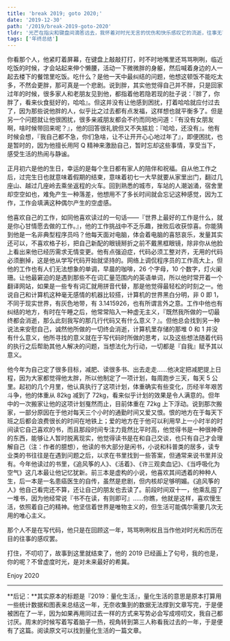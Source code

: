 ```yaml
---
title: 'break 2019; goto 2020;'
date: '2019-12-30'
path: '/2019/break-2019-goto-2020'
tldr: '光芒在指尖和键盘间滴答远去，我怀着对时光无言的忧伤和快乐感叹它的流逝，往事无可回首，未来依旧可期。'
tags: ['年终总结']
---
```


你看那个人，他紧盯着屏幕，在键盘上敲敲打打，时不时地嘴里还骂骂咧咧，临近吃饭的时候，才会站起来伸个懒腰，活动一下微微胖的身躯，然后喊着身边的人一起去楼下的餐馆里吃饭。吃什么？是他一天中最纠结的问题，他想这顿饭不能吃太多，不然会更胖，那可真是一个悲剧。说到胖，其实他觉得自己并不胖，只是回家过年的时候，很多家人和老朋友见到他，都指着他若隐若现的肚子说：『胖了，你胖了，看来伙食挺好的，哈哈』。但这并没有让他感到困扰，打着哈哈就应付过去了，因为那些说他胖的人，似乎比之过去都有点发福，这样想也就平衡多了。但是另一个问题就让他很困扰，很多亲戚朋友都会不约而同地问道：『有没有女朋友啊，啥时候带回来呢？』，他的回答很礼貌但又不失尴尬：『哈哈，还没有』。他有时候会想，『我自己都不急，你们急啥，让不让开开心心地过年了』，即便困扰，也是暂时的，因为他擅长用阿 Q 精神来激励自己，暂时忘却这些事情，享受当下，感受生活的热闹与静谧。

正月初六是他的生日，幸运的是每个生日都有家人的陪伴和祝福。自从他工作之后，过完生日也就意味着假期的结束，意味着初七一大早就要从家里出门，翻过几座山、越过几座岭去乘坐返程的火车。回到熟悉的城市，车站的人潮汹涌，宿舍里却空空如也，难免产生一种落差，他想用不了多长时间就会忘记这种感觉，因为工作，工作会填满这种偶尔产生的空虚感。

他喜欢自己的工作，如同他喜欢读过的一句话——『世界上最好的工作是什么，就是你心甘情愿去做的工作。』，他的工作挑战中不乏乐趣，挫败后收获惊喜。你能猜到他是一名非典型程序员吗？他每天面对电脑，体会着电脑的喜怒哀乐，发量其实还可以，不喜欢格子衫，把自己新配的眼镜掰折之前不戴黑框眼镜，除非你从他脸上看出来他已经历需求无情变更。他有点强迫症，代码必须工整对齐，无用的代码必须删掉，这是他从学写代码开始就坚持的。网络上调侃程序员的工作高大上，但他的工作也有人们无法想象的单调，早晨的咖啡，26 个字母，10 个数字，灯火阑珊。让他最窘迫的是遇到那些不在词汇量范围内的英语单词，所以他时常开着一个翻译网站，如果是一些专有词汇就用拼音代替，那是他觉得最轻松的时刻之一。他说自己和计算机这种毫无感情的机器比较搭，计算机的世界黑白分明，非 0 即 1，不同于现实世界，有灰色地带，有 3.1415926，也有所谓言外之意。工作中他也有纠结的地方，有时在午睡之后，他常常陷入一种虚无主义，『既然我所做的一切最终都会消逝，那么此刻我写的那几行代码又有什么意义？』。但他总会找到另一种说法来安慰自己，诚然他所做的一切终会消逝，计算机里存储的那堆 0 和 1 并没有什么意义，他所寻找的意义就在于写代码时所做的思考，以及这些想法随着代码的执行之后帮助其他人解决的问题，当想法化为行动，一切都是『自我』赋予其以意义。

他今年为自己定了很多目标，减肥、读很多书、出去走走……他决定把减肥提上日程，因为大家都觉得他太胖，所以他制定了一项计划，每周跑步三天，每天 5 公里。起初的几个月里，他认真执行了这项计划，体重确实有些变化，历经半年艰苦斗争，他的体重从 82kg 减到了 72kg，看来似乎计划的效果是令人满意的。但年中的一次搬家让他的这项计划戛然而止，目前体重在 72kg 上下浮动。说到那次搬家，一部分原因在于他对每天三个小时的通勤时间又爱又恨。恨的地方在于每天下班之后都会浪费很长的时间在地铁上；爱的地方在于他可以利用早上一小时半的时间读它自己喜欢的书，而且那段时间专注力竟然比平时高，他觉得书是一种很神奇的东西，能够让人暂时脱离现实，他觉得读书是在和自己交谈，也只有自己才会理解自己（注：作者的臆想），他读的书大部分是闲书，小说和科普类的居多，读专业类的书往往是在遇到问题之后，以求在书里找到一些答案，但通常来说书里并没有。今年他读过的书里，《追风筝的人》、《活着》、《许三观卖血记》、《当呼吸化为空气》这几本最让他记忆犹新。前三本是虚构的小说，他喜欢其间透着的种种人生，后一本是一名患癌医生的自传，虽然是悲剧，但内核却足够明媚。《追风筝的人》他自己看完还不算，还让自己的朋友也去读了。前段时间双十一，他乘乱囤了一堆书，因为他经常说『书不在读，有则即可』……你瞧，他就是这样，喜欢慢生活，依照着自己的精神。他坚信着世界是唯物主义的，但生活可能偶尔需要几次无用的唯心主义。

那个人不是在写代码，他只是在回顾这一年，骂骂咧咧权且当作他对时光和历历在目的往事的感叹罢。

打住，不叨叨了，故事到这里就结束了，他的 2019 已经画上了句号，我的也是，你的呢？不曾虚度时光，是对未来最好的希冀。

Enjoy 2020

---

**后记：**其实原本的标题是『2019：量化生活』，量化生活的意思是原本打算用一些统计数据和图表来总结这一年，无奈收集到的数据无法撑到文章写完，于是便被困在了一半，因为如果再用同过去一样的方式来写势必会写成唠叨文，我自己都讨厌。周末的时候写着写着脑子一热，视角转到第三人称看我过去的一年，于是便有了这篇。阅读原文可以找到量化生活的一篇文章。
